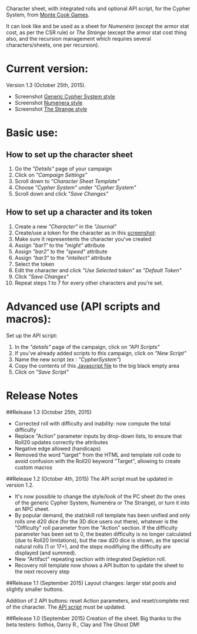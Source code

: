 Character sheet, with integrated rolls and optional API script, for the Cypher System, from [Monte Cook Games](http://www.montecookgames.com/games/).

It can look like and be used as a sheet for _Numen&eacute;ra_ (except the armor stat cost, as per the CSR rule) or _The Strange_ (except the armor stat cost thing also, and the recursion management which requires several characters/sheets, one per recursion).

# Current version:
Version 1.3 (October 25th, 2015).

* Screenshot [Generic Cypher System style](CypherSystem.png)
* Screenshot [Numenera style](CypherSystem_style_Numenera.png)
* Screenshot [The Strange style](CypherSystem_style_TheStrange.png)

# Basic use:

## How to set up the character sheet
1. Go the _"Details"_ page of your campaign
2. Click on _"Campaign Settings"_
3. Scroll down to _"Character Sheet Template"_
4. Choose _"Cypher System"_ under _"Cypher System"_
5. Scroll down and click _"Save Changes"_

## How to set up a character and its token
1. Create a new _"Character"_ in the _"Journal"_
2. Create/use a token for the character as in this [screenshot](CypherSystem_setup_the_character_token.jpg):
  1. Make sure it representents the character you've created
  2. Assign _"bar1"_ to the _"might"_ attribute
  3. Assign _"bar2"_ to the _"speed"_ attribute
  4. Assign _"bar3"_ to the _"intellect"_ attribute
3. Select the token
4. Edit the character and click _"Use Selected token"_ as _"Default Token"_
5. Click _"Save Changes"_
6. Repeat steps 1 to 7 for every other characters and you're set.

# Advanced use (API scripts and macros):
Set up the API script:

1. In the _"details"_ page of the campaign, click on _"API Scripts"_
2. If you've already added scripts to this campaign, click on _"New Script"_
3. Name the new script (ex : _"CypherSystem"_)
4. Copy the contents of this [Javascript file](https://github.com/Roll20/roll20-api-scripts/blob/master/CypherSystemSheet/cyphersystemsheet.js) to the big black empty area
5. Click on _"Save Script"_

# Release Notes

##Release 1.3 (October 25th, 2015)

* Corrected roll with difficulty and inability: now compute the total difficulty
* Replace "Action" parameter inputs by drop-down lists, to ensure that Roll20 updates correctly the attributes
* Negative edge allowed (handicaps)
* Removed the word "target" from the HTML and template roll code to avoid confusion with the Roll20 keyword "Target", allowing to create custom macros

##Release 1.2 (October 4th, 2015)
The API script must be updated in version 1.2.

* It's now possible to change the style/look of the PC sheet (to the ones of the generic Cypher System,  Numen&eacute;ra or The Strange), or turn it into an NPC sheet.
* By popular demand, the stat/skill roll template has been unified and only rolls one d20 dice (for the 3D dice users out there), whatever is the "Difficulty" roll parameter from the "Action" section. If the difficulty parameter has been set to 0, the beaten difficulty is no longer calculated (due to Roll20 limitations), but the raw d20 dice is shown, as the special natural rolls (1 or 17+), and the steps modifiying the difficulty are displayed (and summed).
* New "Artifact" repeating section with integrated Depletion roll.
* Recovery roll template now shows a API button to update the sheet to the next recovery step

##Release 1.1 (September 2015)
Layout changes: larger stat pools and slightly smaller buttons.

Addition of 2 API buttons: reset Action parameters, and reset/complete rest of the character.
The [API script](https://github.com/Roll20/roll20-api-scripts/blob/master/CypherSystemSheet/cyphersystemsheet.js) must be updated.

##Release 1.0 (September 2015)
Creation of the sheet.
Big thanks to the beta testers: llothos, Darcy R., Clay and The Ghost DM!
